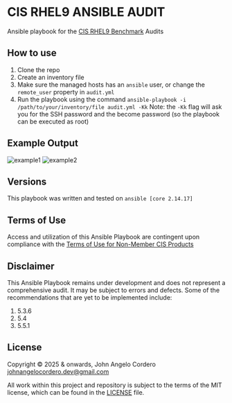 # CIS RHEL9 ANSIBLE AUDIT

Ansible playbook for the [CIS RHEL9 Benchmark](https://www.cisecurity.org/benchmark/red_hat_linux) Audits

## How to use
1. Clone the repo
2. Create an inventory file
3. Make sure the managed hosts has an `ansible` user, or change the `remote_user` property in `audit.yml`
4. Run the playbook using the command `ansible-playbook -i /path/to/your/inventory/file audit.yml -Kk`
	Note: the `-Kk` flag will ask you for the SSH password and the become password (so the playbook can be executed as root)

## Example Output
![example1](https://github.com/user-attachments/assets/7ae3eff3-fead-4dc8-800a-7219349fc3f6)
![example2](https://github.com/user-attachments/assets/5480e669-b747-4d2c-ba0b-c2de8e24a3bc)

## Versions
This playbook was written and tested on `ansible [core 2.14.17]`

## Terms of Use
Access and utilization of this Ansible Playbook are contingent upon compliance with the [Terms of Use for Non-Member CIS Products](https://www.cisecurity.org/terms-of-use-for-non-member-cis-products)

## Disclaimer
This Ansible Playbook remains under development and does not represent a comprehensive audit. It may be subject to errors and defects. Some of the recommendations that are yet to be implemented include:
1. 5.3.6
2. 5.4
3. 5.5.1

## License
Copyright © 2025 & onwards, John Angelo Cordero <johnangelocordero.dev@gmail.com>

All work within this project and repository is subject to the terms of the MIT license, which can be found in the [LICENSE](./LICENSE) file.
